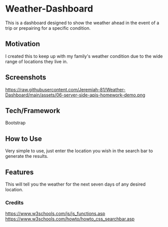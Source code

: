 # Weather-Dashboard

This is a dashboard designed to show the weather ahead in the event of a trip or prepairing for a specific condition.

## Motivation

I created this to keep up with my family's weather condition due to the wide range of locations they live in.

## Screenshots

https://raw.githubusercontent.com/Jeremiah-81/Weather-Dashboard/main/assets/06-server-side-apis-homework-demo.png

## Tech/Framework

Bootstrap

## How to Use

Very simple to use, just enter the location you wish in the search bar to generate the results.

## Features

This will tell you the weather for the next seven days of any desired location.

### Credits

https://www.w3schools.com/js/js_functions.asp
https://www.w3schools.com/howto/howto_css_searchbar.asp
